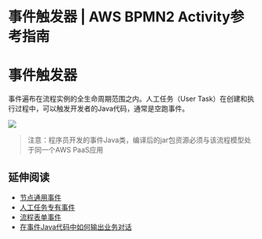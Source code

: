 # 事件触发器 | AWS BPMN2 Activity参考指南

# 事件触发器

事件遍布在流程实例的全生命周期范围之内。人工任务（User Task）在创建和执行过程中，可以触发开发者的Java代码，通常是空跑事件。

![](https://docs.awspaas.com/reference-guide/aws-paas-process-activity-reference-guide/user_task/code.png)

> 注意：程序员开发的事件Java类，编译后的jar包资源必须与该流程模型处于同一个AWS PaaS应用

## 延伸阅读

  * [节点通用事件](<https://docs.awspaas.com/reference-guide/aws-paas-process-listener-reference-guide/activity_event/README.html>)
  * [人工任务专有事件](<https://docs.awspaas.com/reference-guide/aws-paas-process-listener-reference-guide/usertask_event/README.html>)
  * [流程表单事件](<https://docs.awspaas.com/reference-guide/aws-paas-process-listener-reference-guide/form_event/README.html>)
  * [在事件Java代码中如何输出业务对话](<https://docs.awspaas.com/reference-guide/aws-paas-process-listener-reference-guide/appendix/message.html>)